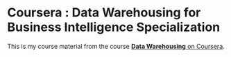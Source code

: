 # Coursera : Data Warehousing for Business Intelligence Specialization
This is my course material from the course [**Data Warehousing** on Coursera](https://www.coursera.org/specializations/data-warehousing).
